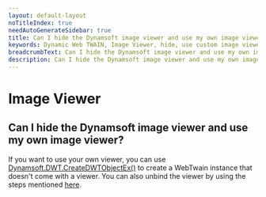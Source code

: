 ```yaml
---
layout: default-layout
noTitleIndex: true
needAutoGenerateSidebar: true
title: Can I hide the Dynamsoft image viewer and use my own image viewer?
keywords: Dynamic Web TWAIN, Image Viewer, hide, use custom image viewer
breadcrumbText: Can I hide the Dynamsoft image viewer and use my own image viewer?
description: Can I hide the Dynamsoft image viewer and use my own image viewer?
---
```


# Image Viewer

## Can I hide the Dynamsoft image viewer and use my own image viewer?

If you want to use your own viewer, you can use <a href="https://www.dynamsoft.com/web-twain/docs-archive/v17.2.1/indepth/features/initialize.html#-dynamsoftdwtcreatedwtobjectex-" target="_blank">Dynamsoft.DWT.CreateDWTObjectEx()</a> to create a WebTwain instance that doesn't come with a viewer. You can also unbind the viewer by using the steps mentioned <a href="https://www.dynamsoft.com/web-twain/docs-archive/v17.2.1/indepth/features/viewer.html#bind-the-viewer" target="_blank">here</a>.
